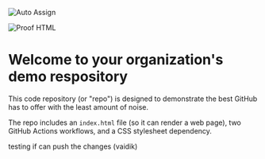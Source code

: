 ![Auto Assign](https://github.com/nerd-techies/demo-repository/actions/workflows/auto-assign.yml/badge.svg)

![Proof HTML](https://github.com/nerd-techies/demo-repository/actions/workflows/proof-html.yml/badge.svg)

# Welcome to your organization's demo respository
This code repository (or "repo") is designed to demonstrate the best GitHub has to offer with the least amount of noise.

The repo includes an `index.html` file (so it can render a web page), two GitHub Actions workflows, and a CSS stylesheet dependency.

testing if can push the changes (vaidik)